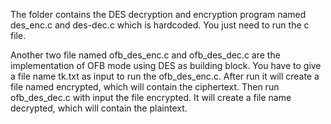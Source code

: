 The folder contains the DES decryption and encryption program named des_enc.c and des-dec.c which is hardcoded. You just need to run the c file.


Another two file named ofb_des_enc.c and ofb_des_dec.c are the implementation of OFB mode using DES as building block. You have to give a file name tk.txt as input to run the ofb_des_enc.c. After run it will create a file named encrypted, which will contain the ciphertext. Then run ofb_des_dec.c with input the file encrypted. It will create a file name decrypted, which will contain the plaintext.
